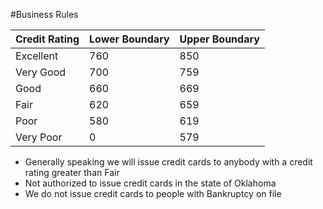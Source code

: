 #Business Rules

|Credit Rating|Lower Boundary|Upper Boundary|
|-------------|--------------|--------------|
|Excellent|760|850|
|Very Good|700|759|
|Good|660|669|
|Fair|620|659|
|Poor|580|619|
|Very Poor|0|579|

- Generally speaking we will issue credit cards to anybody with a credit rating greater than Fair
- Not authorized to issue credit cards in the state of Oklahoma
- We do not issue credit cards to people with Bankruptcy on file
